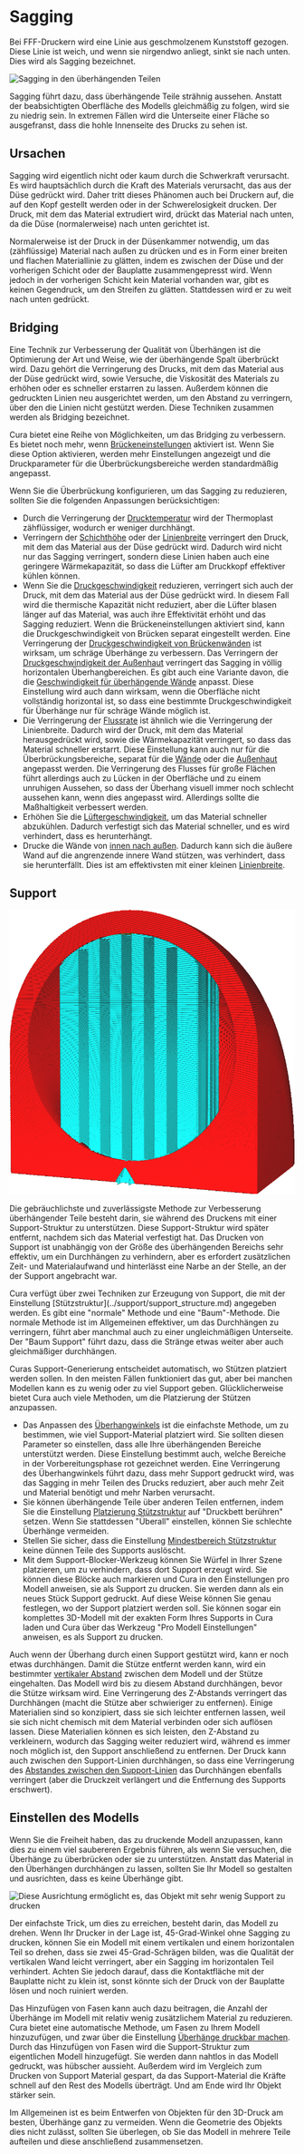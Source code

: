 Sagging
====
Bei FFF-Druckern wird eine Linie aus geschmolzenem Kunststoff gezogen. Diese Linie ist weich, und wenn sie nirgendwo anliegt, sinkt sie nach unten. Dies wird als Sagging bezeichnet.

![Sagging in den überhängenden Teilen](../../../articles/images/sagging.jpg)

Sagging führt dazu, dass überhängende Teile strähnig aussehen. Anstatt der beabsichtigten Oberfläche des Modells gleichmäßig zu folgen, wird sie zu niedrig sein. In extremen Fällen wird die Unterseite einer Fläche so ausgefranst, dass die hohle Innenseite des Drucks zu sehen ist.

Ursachen
----
Sagging wird eigentlich nicht oder kaum durch die Schwerkraft verursacht. Es wird hauptsächlich durch die Kraft des Materials verursacht, das aus der Düse gedrückt wird. Daher tritt dieses Phänomen auch bei Druckern auf, die auf den Kopf gestellt werden oder in der Schwerelosigkeit drucken. Der Druck, mit dem das Material extrudiert wird, drückt das Material nach unten, da die Düse (normalerweise) nach unten gerichtet ist.

Normalerweise ist der Druck in der Düsenkammer notwendig, um das (zähflüssige) Material nach außen zu drücken und es in Form einer breiten und flachen Materiallinie zu glätten, indem es zwischen der Düse und der vorherigen Schicht oder der Bauplatte zusammengepresst wird. Wenn jedoch in der vorherigen Schicht kein Material vorhanden war, gibt es keinen Gegendruck, um den Streifen zu glätten. Stattdessen wird er zu weit nach unten gedrückt.

Bridging
----
Eine Technik zur Verbesserung der Qualität von Überhängen ist die Optimierung der Art und Weise, wie der überhängende Spalt überbrückt wird. Dazu gehört die Verringerung des Drucks, mit dem das Material aus der Düse gedrückt wird, sowie Versuche, die Viskosität des Materials zu erhöhen oder es schneller erstarren zu lassen. Außerdem können die gedruckten Linien neu ausgerichtet werden, um den Abstand zu verringern, über den die Linien nicht gestützt werden. Diese Techniken zusammen werden als Bridging bezeichnet.

Cura bietet eine Reihe von Möglichkeiten, um das Bridging zu verbessern. Es bietet noch mehr, wenn [Brückeneinstellungen](../experimental/bridge_settings_enabled.md) aktiviert ist. Wenn Sie diese Option aktivieren, werden mehr Einstellungen angezeigt und die Druckparameter für die Überbrückungsbereiche werden standardmäßig angepasst.

Wenn Sie die Überbrückung konfigurieren, um das Sagging zu reduzieren, sollten Sie die folgenden Anpassungen berücksichtigen:
* Durch die Verringerung der [Drucktemperatur](../material/material_print_temperature.md) wird der Thermoplast zähflüssiger, wodurch er weniger durchhängt.
* Verringern der [Schichthöhe](../resolution/layer_height.md) oder der [Linienbreite](../resolution/line_width.md) verringert den Druck, mit dem das Material aus der Düse gedrückt wird. Dadurch wird nicht nur das Sagging verringert, sondern diese Linien haben auch eine geringere Wärmekapazität, so dass die Lüfter am Druckkopf effektiver kühlen können.
* Wenn Sie die [Druckgeschwindigkeit](../speed/speed_print.md) reduzieren, verringert sich auch der Druck, mit dem das Material aus der Düse gedrückt wird. In diesem Fall wird die thermische Kapazität nicht reduziert, aber die Lüfter blasen länger auf das Material, was auch ihre Effektivität erhöht und das Sagging reduziert. Wenn die Brückeneinstellungen aktiviert sind, kann die Druckgeschwindigkeit von Brücken separat eingestellt werden. Eine Verringerung der [Druckgeschwindigkeit von Brückenwänden](../experimental/bridge_wall_speed.md) ist wirksam, um schräge Überhänge zu verbessern. Das Verringern der [Druckgeschwindigkeit der Außenhaut](../experimental/bridge_skin_speed.md) verringert das Sagging in völlig horizontalen Überhangbereichen. Es gibt auch eine Variante davon, die die [Geschwindigkeit für überhängende Wände](../experimental/wall_overhang_speed_factor.md) anpasst. Diese Einstellung wird auch dann wirksam, wenn die Oberfläche nicht vollständig horizontal ist, so dass eine bestimmte Druckgeschwindigkeit für Überhänge nur für schräge Wände möglich ist.
* Die Verringerung der [Flussrate](../material/material_flow.md) ist ähnlich wie die Verringerung der Linienbreite. Dadurch wird der Druck, mit dem das Material herausgedrückt wird, sowie die Wärmekapazität verringert, so dass das Material schneller erstarrt. Diese Einstellung kann auch nur für die Überbrückungsbereiche, separat für die [Wände](../experimental/bridge_wall_material_flow.md) oder die [Außenhaut](../experimental/bridge_skin_material_flow.md) angepasst werden. Die Verringerung des Flusses für große Flächen führt allerdings auch zu Lücken in der Oberfläche und zu einem unruhigen Aussehen, so dass der Überhang visuell immer noch schlecht aussehen kann, wenn dies angepasst wird. Allerdings sollte die Maßhaltigkeit verbessert werden.
* Erhöhen Sie die [Lüftergeschwindigkeit](../cooling/cool_fan_speed.md), um das Material schneller abzukühlen. Dadurch verfestigt sich das Material schneller, und es wird verhindert, dass es herunterhängt.
* Drucke die Wände von [innen nach außen](../shell/outer_inset_first.md). Dadurch kann sich die äußere Wand auf die angrenzende innere Wand stützen, was verhindert, dass sie herunterfällt. Dies ist am effektivsten mit einer kleinen [Linienbreite](../resolution/wall_line_width_0.md).

<!--screenshot {
"image_path": "support_enable.png",
"models": [{"script": "pipe_corner.scad"}],
"camera_position": [77, 197, 40],
"settings": {"support_enable": true},
"colours": 64
}-->
Support
----
![Eine Support-Struktur unterstützt das Modell](../../../articles/images/support_enable.png)

Die gebräuchlichste und zuverlässigste Methode zur Verbesserung überhängender Teile besteht darin, sie während des Druckens mit einer Support-Struktur zu unterstützen. Diese Support-Struktur wird später entfernt, nachdem sich das Material verfestigt hat. Das Drucken von Support ist unabhängig von der Größe des überhängenden Bereichs sehr effektiv, um ein Durchhängen zu verhindern, aber es erfordert zusätzlichen Zeit- und Materialaufwand und hinterlässt eine Narbe an der Stelle, an der der Support angebracht war.

<!--if cura_version >= 4.7-->Cura verfügt über zwei Techniken zur Erzeugung von Support, die mit der Einstellung [Stützstruktur](../support/support_structure.md) angegeben werden. Es gibt eine "normale" Methode und eine "Baum"-Methode. Die normale Methode ist im Allgemeinen effektiver, um das Durchhängen zu verringern, führt aber manchmal auch zu einer ungleichmäßigen Unterseite. Der "Baum Support" führt dazu, dass die Stränge etwas weiter aber auch gleichmäßiger durchhängen.<!--endif-->
<!--if cura_version < 4.7:Cura hat zwei Techniken, um Support zu erzeugen. Es gibt eine Standardmethode, die erzeugt wird, wenn [Stützstruktur generieren](../support/support_enable.md) aktiviert ist. Alternativ wird eine Baumstützstruktur generiert, wenn [Baumstützstruktur](../experimental/support_tree_enable.md) ausgewählt wurde. Die normale Methode ist im Allgemeinen effektiver, um das Sagging zu reduzieren, führt aber manchmal auch zu einer ungleichmäßigen Unterseite. Der "Baum Support" führt dazu, dass die Stränge etwas weiter aber auch gleichmäßiger durchhängen.-->

Curas Support-Generierung entscheidet automatisch, wo Stützen platziert werden sollen. In den meisten Fällen funktioniert das gut, aber bei manchen Modellen kann es zu wenig oder zu viel Support geben. Glücklicherweise bietet Cura auch viele Methoden, um die Platzierung der Stützen anzupassen.
* Das Anpassen des [Überhangwinkels](../support/support_angle.md) ist die einfachste Methode, um zu bestimmen, wie viel Support-Material platziert wird. Sie sollten diesen Parameter so einstellen, dass alle Ihre überhängenden Bereiche unterstützt werden. Diese Einstellung bestimmt auch, welche Bereiche in der Vorbereitungsphase rot gezeichnet werden. Eine Verringerung des Überhangwinkels führt dazu, dass mehr Support gedruckt wird, was das Sagging in mehr Teilen des Drucks reduziert, aber auch mehr Zeit und Material benötigt und mehr Narben verursacht.
* Sie können überhängende Teile über anderen Teilen entfernen, indem Sie die Einstellung [Platzierung Stützstruktur](../support/support_type.md) auf "Druckbett berühren" setzen. Wenn Sie stattdessen "Überall" einstellen, können Sie schlechte Überhänge vermeiden.
* Stellen Sie sicher, dass die Einstellung [Mindestbereich Stützstruktur](../support/minimum_support_area.md) keine dünnen Teile des Supports auslöscht.
* Mit dem Support-Blocker-Werkzeug können Sie Würfel in Ihrer Szene platzieren, um zu verhindern, dass dort Support erzeugt wird. Sie können diese Blöcke auch markieren und Cura in den Einstellungen pro Modell anweisen, sie als Support zu drucken. Sie werden dann als ein neues Stück Support gedruckt. Auf diese Weise können Sie genau festlegen, wo der Support platziert werden soll. Sie können sogar ein komplettes 3D-Modell mit der exakten Form Ihres Supports in Cura laden und Cura über das Werkzeug "Pro Modell Einstellungen" anweisen, es als Support zu drucken.

Auch wenn der Überhang durch einen Support gestützt wird, kann er noch etwas durchhängen. Damit die Stütze entfernt werden kann, wird ein bestimmter [vertikaler Abstand](../support/support_z_distance.md) zwischen dem Modell und der Stütze eingehalten. Das Modell wird bis zu diesem Abstand durchhängen, bevor die Stütze wirksam wird. Eine Verringerung des Z-Abstands verringert das Durchhängen (macht die Stütze aber schwieriger zu entfernen). Einige Materialien sind so konzipiert, dass sie sich leichter entfernen lassen, weil sie sich nicht chemisch mit dem Material verbinden oder sich auflösen lassen. Diese Materialien können es sich leisten, den Z-Abstand zu verkleinern, wodurch das Sagging weiter reduziert wird, während es immer noch möglich ist, den Support anschließend zu entfernen. Der Druck kann auch zwischen den Support-Linien durchhängen, so dass eine Verringerung des [Abstandes zwischen den Support-Linien](../support/support_line_distance.md) das Durchhängen ebenfalls verringert (aber die Druckzeit verlängert und die Entfernung des Supports erschwert).

Einstellen des Modells
----
Wenn Sie die Freiheit haben, das zu druckende Modell anzupassen, kann dies zu einem viel saubereren Ergebnis führen, als wenn Sie versuchen, die Überhänge zu überbrücken oder sie zu unterstützen. Anstatt das Material in den Überhängen durchhängen zu lassen, sollten Sie Ihr Modell so gestalten und ausrichten, dass es keine Überhänge gibt.

<!--screenshot {
"image_path": "support_minimise_overhang.png",
"models": [
    {
        "script": "dowel.scad",
        "transformation": ["rotateY(127)"]
    }
],
"settings": {"support_angle": 55},
"camera_position": [21, -104, -30],
"layer": -1
}-->
![Diese Ausrichtung ermöglicht es, das Objekt mit sehr wenig Support zu drucken](../../../articles/images/support_minimise_overhang.png)

Der einfachste Trick, um dies zu erreichen, besteht darin, das Modell zu drehen. Wenn Ihr Drucker in der Lage ist, 45-Grad-Winkel ohne Sagging zu drucken, können Sie ein Modell mit einem vertikalen und einem horizontalen Teil so drehen, dass sie zwei 45-Grad-Schrägen bilden, was die Qualität der vertikalen Wand leicht verringert, aber ein Sagging im horizontalen Teil verhindert. Achten Sie jedoch darauf, dass die Kontaktfläche mit der Bauplatte nicht zu klein ist, sonst könnte sich der Druck von der Bauplatte lösen und noch ruiniert werden.

Das Hinzufügen von Fasen kann auch dazu beitragen, die Anzahl der Überhänge im Modell mit relativ wenig zusätzlichem Material zu reduzieren. Cura bietet eine automatische Methode, um Fasen zu Ihrem Modell hinzuzufügen, und zwar über die Einstellung [Überhänge druckbar machen](../experimental/conical_overhang_enabled.md). Durch das Hinzufügen von Fasen wird die Support-Struktur zum eigentlichen Modell hinzugefügt. Sie werden dann nahtlos in das Modell gedruckt, was hübscher aussieht. Außerdem wird im Vergleich zum Drucken von Support Material gespart, da das Support-Material die Kräfte schnell auf den Rest des Modells überträgt. Und am Ende wird Ihr Objekt stärker sein.

Im Allgemeinen ist es beim Entwerfen von Objekten für den 3D-Druck am besten, Überhänge ganz zu vermeiden. Wenn die Geometrie des Objekts dies nicht zulässt, sollten Sie überlegen, ob Sie das Modell in mehrere Teile aufteilen und diese anschließend zusammensetzen.